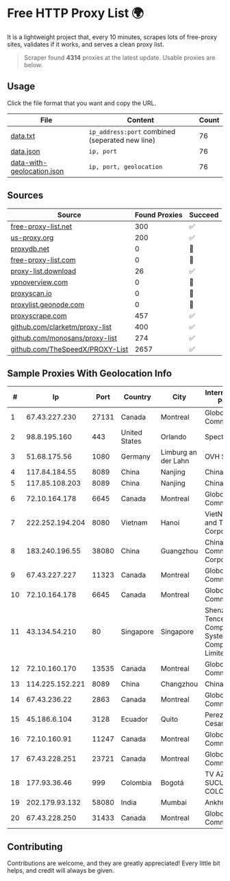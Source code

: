 
# Free HTTP Proxy List 🌍

It is a lightweight project that, every 10 minutes, scrapes lots of free-proxy sites, validates if it works, and serves a clean proxy list.


> Scraper found **4314** proxies at the latest update. Usable proxies are below.

## Usage

Click the file format that you want and copy the URL.


|File|Content|Count|
|----|-------|-----|
|[data.txt](https://raw.githubusercontent.com/themiralay/Proxy-List-World/master/data.txt)|`ip_address:port` combined (seperated new line)|76|
|[data.json](https://raw.githubusercontent.com/themiralay/Proxy-List-World/master/data.json)|`ip, port`|76|
|[data-with-geolocation.json](https://raw.githubusercontent.com/themiralay/Proxy-List-World/master/data-with-geolocation.json)|`ip, port, geolocation`|76|

## Sources

|Source|Found Proxies|Succeed|
|------|-------------|-------|
|[free-proxy-list.net](https://free-proxy-list.net)|300|✅|
|[us-proxy.org](https://www.us-proxy.org)|200|✅|
|[proxydb.net](http://proxydb.net)|0|🚫|
|[free-proxy-list.com](https://free-proxy-list.com/?page=&port=&type%5B%5D=http&type%5B%5D=https&up_time=0&search=Search)|0|🚫|
|[proxy-list.download](https://www.proxy-list.download/HTTP)|26|✅|
|[vpnoverview.com](https://vpnoverview.com/privacy/anonymous-browsing/free-proxy-servers)|0|🚫|
|[proxyscan.io](https://www.proxyscan.io)|0|🚫|
|[proxylist.geonode.com](https://proxylist.geonode.com/api/proxy-list?limit=300&page=1&sort_by=lastChecked&sort_type=desc&protocols=http,https)|0|🚫|
|[proxyscrape.com](https://api.proxyscrape.com/v2/?request=displayproxies&protocol=http&timeout=10000&country=all&ssl=all&anonymity=all)|457|✅|
|[github.com/clarketm/proxy-list](https://raw.githubusercontent.com/clarketm/proxy-list/master/proxy-list-raw.txt)|400|✅|
|[github.com/monosans/proxy-list](https://raw.githubusercontent.com/monosans/proxy-list/main/proxies/http.txt)|274|✅|
|[github.com/TheSpeedX/PROXY-List](https://raw.githubusercontent.com/TheSpeedX/PROXY-List/master/http.txt)|2657|✅|


## Sample Proxies With Geolocation Info

|#|Ip|Port|Country|City|Internet Service Provider|
|-|--|----|-------|----|-------------------------|
|1|67.43.227.230|27131|Canada|Montreal|GloboTech Communications|
|2|98.8.195.160|443|United States|Orlando|Spectrum|
|3|51.68.175.56|1080|Germany|Limburg an der Lahn|OVH SAS|
|4|117.84.184.55|8089|China|Nanjing|Chinanet|
|5|117.85.108.203|8089|China|Nanjing|Chinanet|
|6|72.10.164.178|6645|Canada|Montreal|GloboTech Communications|
|7|222.252.194.204|8080|Vietnam|Hanoi|VietNam Post and Telecom Corporation|
|8|183.240.196.55|38080|China|Guangzhou|China Mobile Communications Corporation|
|9|67.43.227.227|11323|Canada|Montreal|GloboTech Communications|
|10|72.10.164.178|6645|Canada|Montreal|GloboTech Communications|
|11|43.134.54.210|80|Singapore|Singapore|Shenzhen Tencent Computer Systems Company Limited|
|12|72.10.160.170|13535|Canada|Montreal|GloboTech Communications|
|13|114.225.152.221|8089|China|Changzhou|Chinanet|
|14|67.43.236.22|2863|Canada|Montreal|GloboTech Communications|
|15|45.186.6.104|3128|Ecuador|Quito|Perez Tito Julio Cesar|
|16|72.10.160.91|11247|Canada|Montreal|GloboTech Communications|
|17|67.43.228.251|23721|Canada|Montreal|GloboTech Communications|
|18|177.93.36.46|999|Colombia|Bogotá|TV AZTECA SUCURSAL COLOMBIA|
|19|202.179.93.132|58080|India|Mumbai|Ankhnet|
|20|67.43.228.250|31433|Canada|Montreal|GloboTech Communications|



## Contributing

Contributions are welcome, and they are greatly appreciated! Every
little bit helps, and credit will always be given.

